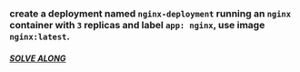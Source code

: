 ### create a deployment named `nginx-deployment` running an `nginx` container with `3` replicas and label `app: nginx`, use image `nginx:latest`.

##### [SOLVE ALONG](https://youtu.be/953ru5VxpaE)